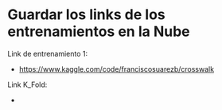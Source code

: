 # Guardar los links de los entrenamientos en la Nube

Link de entrenamiento 1:
- https://www.kaggle.com/code/franciscosuarezb/crosswalk


Link K_Fold:

-